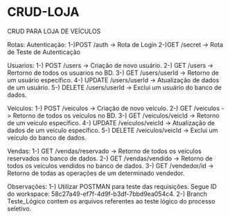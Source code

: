# CRUD-LOJA
CRUD PARA LOJA DE VEÍCULOS

Rotas: 
Autenticação: 
1-)POST /auth -> Rota de Login
2-)GET /secret -> Rota de Teste de Autenticação

Usuarios:
1-) POST /users -> Criação de novo usuário.
2-) GET /users -> Rertorno de todos os usuarios no BD.
3-) GET /users/userId -> Retorno de um usuário específico.
4-) UPDATE /users/userId -> Atualização de dados de um usuário.
5-) DELETE /users/userId -> Exclui um usuário do banco de dados.

Veiculos:
1-) POST /veiculos -> Criação de novo veículo.
2-) GET /veiculos -> Retorno de todos os veículos no BD.
3-) GET /veiculos/veicId -> Retorno de um veículo específico.
4-) UPDATE /veiculos/veicId -> Atualização de dados de um veículo específico.
5-) DELETE /veiculos/veicId -> Exclui um veículo do banco de dados.

Vendas:
1-) GET /vendas/reservado -> Retorno de todos os veículos reservados no banco de dados.
2-) GET /vendas/vendido -> Retorno de todos os veículos vendidos no banco de dados.
3-) GET /vendedor/id -> Retorno de todas as operações de um determinado vendedor.

Observações:
1-) Utilizar POSTMAN para teste das requisições. Segue ID do workspace: 58c27a49-ef7f-4d9f-b3df-7bbd9ea054c4.
2-) Branch Teste_Lógico contem os arquivos referentes ao teste lógico do processo seletivo.

